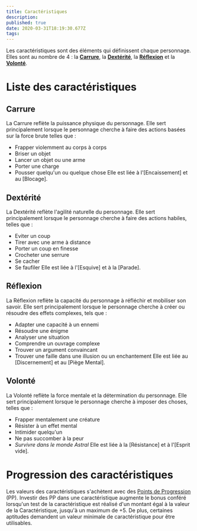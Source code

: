 ```yaml
---
title: Caractéristiques
description: 
published: true
date: 2020-03-31T18:19:30.677Z
tags: 
---
```


Les caractéristiques sont des éléments qui définissent chaque personnage. Elles sont au nombre de 4 : la **[Carrure](##Carrure)**, la **[Dextérité](##Dextérité)**, la **[Réflexion](##Réflexion)** et la **[Volonté](##Volonté)**.

# Liste des caractéristiques
## Carrure
La Carrure reflète la puissance physique du personnage.
Elle sert principalement lorsque le personnage cherche à faire des actions basées sur la force brute telles que :
* Frapper violemment au corps à corps
* Briser un objet
* Lancer un objet ou une arme
* Porter une charge
* Pousser quelqu'un ou quelque chose
Elle est liée à l'[Encaissement] et au [Blocage].

## Dextérité
La Dextérité reflète l'agilité naturelle du personnage.
Elle sert principalement lorsque le personnage cherche à faire des actions habiles, telles que :
* Eviter un coup
* Tirer avec une arme à distance
* Porter un coup en finesse
* Crocheter une serrure
* Se cacher
* Se faufiler
Elle est liée à l'[Esquive] et à la [Parade].

## Réflexion
La Réflexion reflète la capacité du personnage à réfléchir et mobiliser son savoir.
Elle sert principalement lorsque le personnage cherche à créer ou résoudre des effets complexes, tels que :
* Adapter une capacité à un ennemi
* Résoudre une énigme
* Analyser une situation
* Comprendre un ouvrage complexe
* Trouver un argument convaincant
* Trouver une faille dans une illusion ou un enchantement
Elle est liée au [Discernement] et au [Piège Mental].

## Volonté
La Volonté reflète la force mentale et la détermination du personnage.
Elle sert principalement lorsque le personnage cherche à imposer des choses, telles que :
* Frapper mentalement une créature
* Résister à un effet mental
* Intimider quelqu'un
* Ne pas succomber à la peur
* *Survivre dans le monde Astral*
Elle est liée à la [Résistance] et à l'[Esprit vide].

# Progression des caractéristiques
Les valeurs des caractéristiques s'achètent avec des [Points de Progression](http://de-dale.hd.free.fr/projet-renaissance/syst%C3%A8me-de-jeu/points-progression) (PP).
Investir des PP dans une caractéristique augmente le bonus conféré lorsqu'un test de la caractéristique est réalisé d'un montant égal à la valeur de la Caractéristique, jusqu'à un maximum de +5. De plus, certaines aptitudes demandent un valeur minimale de caractéristique pour être utilisables.